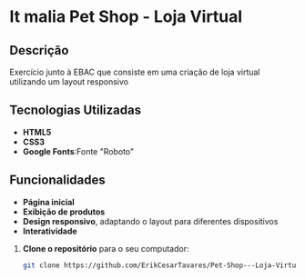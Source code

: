 # It malia Pet Shop - Loja Virtual

## Descrição

Exercício junto à EBAC que consiste em uma criação de loja virtual utilizando um layout responsivo

## Tecnologias Utilizadas

- **HTML5**
- **CSS3**
- **Google Fonts**:Fonte "Roboto"


## Funcionalidades

- **Página inicial**
- **Exibição de produtos** 
- **Design responsivo**, adaptando o layout para diferentes dispositivos
- **Interatividade** 


1. **Clone o repositório** para o seu computador:

   ```bash
   git clone https://github.com/ErikCesarTavares/Pet-Shop---Loja-Virtual.git
